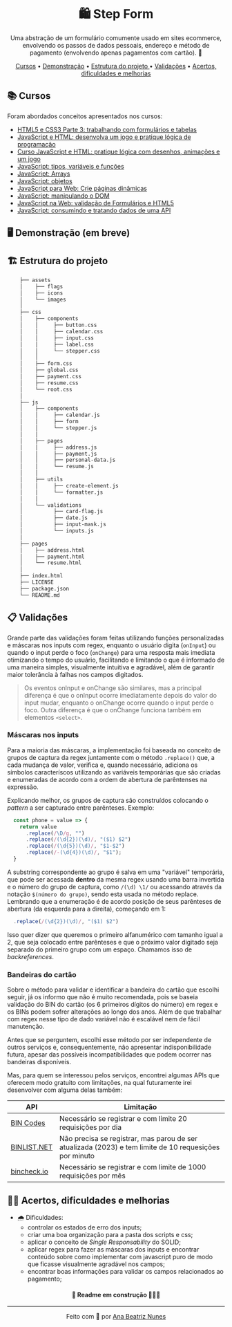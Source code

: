 <h1 align="center">🛍 Step Form</h1>

<p align="center">
  Uma abstração de um formulário comumente usado em sites ecommerce, 
  envolvendo os passos de dados pessoais, endereço e método de 
  pagamento (envolvendo apenas pagamentos com cartão). 🛒
</p>

<p align="center">
 <a href="#books-cursos">Cursos</a> • 
 <a href="#desktop_computer-demonstração">Demonstração</a> •
 <a href="#building_construction-estrutura-do-projeto">
  Estrutura do projeto
 </a> •
 <a href="#clipboard-validações">Validações</a> •
 <a href="#woman_technologist-acertos-dificuldades-e-melhorias">
  Acertos, dificuldades e melhorias
 </a>
</p>

## :books: Cursos

Foram abordados conceitos apresentados nos cursos:

- [HTML5 e CSS3 Parte 3: trabalhando com formulários e tabelas](https://cursos.alura.com.br/course/html5-css3-formularios-tabelas)
- [JavaScript e HTML: desenvolva um jogo e pratique lógica de programação](https://cursos.alura.com.br/course/logica-programacao-javascript-html)
- [Curso JavaScript e HTML: pratique lógica com desenhos, animações e um jogo](https://cursos.alura.com.br/course/logica-programacao-pratica-com-desenho-animacoes-em-jogo)
- [JavaScript: tipos, variáveis e funções](https://cursos.alura.com.br/course/fundamentos-javascript-tipos-variaveis-funcoes)
- [JavaScript: Arrays](https://cursos.alura.com.br/course/fundamentos-javascript-arrays)
- [JavaScript: objetos](https://cursos.alura.com.br/course/fundamentos-javascript-objetos)
- [JavaScript para Web: Crie páginas dinâmicas](https://cursos.alura.com.br/course/javascript-web-paginas-dinamicas)
- [JavaScript: manipulando o DOM](https://cursos.alura.com.br/course/javascript-manipulando-dom)
- [JavaScript na Web: validação de Formulários e HTML5](https://cursos.alura.com.br/course/javascript-web-validacao-formularios-html5)
- [JavaScript: consumindo e tratando dados de uma API](https://cursos.alura.com.br/course/javascript-consumindo-tratando-dados-api)

## :desktop_computer: Demonstração (em breve)

<!-- <img src="#.gif" alt="gif (imagem que se movimenta) mostrando a aplicação do formulário">
<p>Ou acesse o <a href="#">site</a>.</p> -->

## :building_construction: Estrutura do projeto

```bash
    ├── assets
    │    ├── flags
    │    ├── icons
    │    └── images
    │
    ├── css
    │    ├── components
    │    │     ├── button.css
    │    │     ├── calendar.css
    │    │     ├── input.css
    │    │     ├── label.css
    │    │     └── stepper.css
    │    │
    │    ├── form.css
    │    ├── global.css
    │    ├── payment.css
    │    ├── resume.css
    │    └── root.css
    │
    ├── js
    │    ├── components
    │    │     ├── calendar.js
    │    │     ├── form
    │    │     └── stepper.js
    │    │
    │    ├── pages
    │    │     ├── address.js
    │    │     ├── payment.js
    │    │     ├── personal-data.js
    │    │     └── resume.js
    │    │
    │    ├── utils
    │    │     ├── create-element.js
    │    │     └── formatter.js
    │    │
    │    └── validations
    │          ├── card-flag.js
    │          ├── date.js
    │          ├── input-mask.js
    │          └── inputs.js
    │
    ├── pages
    │    ├── address.html
    │    ├── payment.html
    │    └── resume.html
    │
    ├── index.html
    ├── LICENSE
    ├── package.json
    └── README.md
```

## :clipboard: Validações

<p>
  Grande parte das validações foram feitas utilizando funções 
  personalizadas e máscaras nos inputs com regex, enquanto o usuário 
  digita (<code>onInput</code>) ou quando o input perde o foco 
  (<code>onChange</code>) para uma resposta mais imediata otimizando o
  tempo do usuário, facilitando e limitando o que é informado
  de uma maneira simples, visualmente intuitiva e agradável, além de 
  garantir maior tolerância à falhas nos campos digitados.
</p>

> Os eventos onInput e onChange são similares, mas a
> principal diferença é que o onInput ocorre imediatamente depois do 
> valor do input mudar, enquanto o onChange ocorre quando o input perde 
> o foco. Outra diferença é que o onChange funciona também em elementos ```<select>```.

### Máscaras nos inputs

<p>
  Para a maioria das máscaras, a implementação foi baseada no conceito
  de grupos de captura da regex juntamente com o método 
  <code>.replace()</code> que, a cada mudança de valor, verifica e, 
  quando necessário, adiciona os símbolos caracteríscos utilizando as
  variáveis temporárias que são criadas e enumeradas de acordo com a
  ordem de abertura de parêntenses na expressão.
</p>
<p>
  Explicando melhor, os grupos de captura são construídos colocando 
  o <i>pattern</i> a ser capturado entre parênteses. Exemplo:
</p>

```js
  const phone = value => {
    return value
      .replace(/\D/g, "")
      .replace(/(\d{2})(\d)/, "($1) $2")
      .replace(/(\d{5})(\d)/, "$1-$2")
      .replace(/-(\d{4})(\d)/, "$1");
  }
```

<p>
  A substring correspondente ao grupo é salva em uma "variável" 
  temporária, que pode ser acessada <b>dentro</b> da mesma regex 
  usando uma barra invertida e o número do grupo de captura, como
  <code>/(\d) \1/</code> ou acessando através da notação
  <code>$(número do grupo)</code>, sendo esta usada no método replace.
  Lembrando que a enumeração é de acordo posição de seus parênteses de 
  abertura (da esquerda para a direita), começando em 1: 
</p>

```js
  .replace(/(\d{2})(\d)/, "($1) $2")
```
<p>
  Isso quer dizer que queremos o primeiro alfanumérico com tamanho 
  igual a 2, que seja colocado entre parênteses e que o próximo valor
  digitado seja separado do primeiro grupo com um espaço. Chamamos 
  isso de <i>backreferences</i>.
</p>

### Bandeiras do cartão

<p>
  Sobre o método para validar e identificar a bandeira do cartão
  que escolhi seguir, já os informo que não é muito recomendada, pois 
  se baseia validação do BIN do cartão (os 6 primeiros dígitos do 
  número) em regex e os BINs podem sofrer alterações ao longo dos anos.
  Além de que trabalhar com regex nesse tipo de dado variável não é
  escalável nem de fácil manutenção.
</p>
<p>
  Antes que se perguntem, escolhi esse método por ser independente de 
  outros serviços e, consequentemente, não apresentar indisponibilidade
  futura, apesar das possíveis incompatibilidades que podem ocorrer
  nas bandeiras disponíveis.
</p>
<p>
  Mas, para quem se interessou pelos serviços, encontrei algumas APIs
  que oferecem modo gratuito com limitações, na qual futuramente irei
  desenvolver com alguma delas também:
</p>

| API | Limitação |
| ---- | -------- |
| [BIN Codes](https://www.bincodes.com/api-bin-checker/) | Necessário se registrar e com limite 20 requisições por dia |
| [BINLIST.NET](https://binlist.net/) | Não precisa se registrar, mas parou de ser atualizada (2023) e tem limite de 10 requesições por minuto |
| [bincheck.io](https://bincheck.io/api) | Necessário se registrar e com limite de 1000 requisições por mês |

## :woman_technologist: Acertos, dificuldades e melhorias

<!-- - ☀️ Acertos: 
  -  -->

- 🌧️ Dificuldades:
  - controlar os estados de erro dos inputs;
  - criar uma boa organização para a pasta dos scripts e css;
  - aplicar o conceito de *Single Responsability* do SOLID;
  - aplicar regex para fazer as máscaras dos inputs e encontrar 
  conteúdo sobre como implementar com javascript puro de modo que 
  ficasse visualmente agradável nos campos;
  - encontrar boas informações para validar os campos relacionados ao
  pagamento;

<!-- - 🌈 O que pode melhorar: -->
  
<h4 align="center">🚧 Readme em construção 👷🏻‍♀️</h4>

<hr>

<p align="center">
  Feito com 💜 por
  <a align="center" href="https://www.linkedin.com/in/ana-beatriz-nunes/">
    Ana Beatriz Nunes
  </a>
</p>
